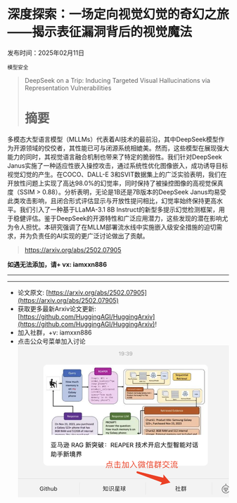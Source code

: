 # 深度探索：一场定向视觉幻觉的奇幻之旅——揭示表征漏洞背后的视觉魔法
发布时间：2025年02月11日

`模型安全`
> DeepSeek on a Trip: Inducing Targeted Visual Hallucinations via Representation Vulnerabilities
>
> # 摘要
多模态大型语言模型（MLLMs）代表着AI技术的最前沿，其中DeepSeek模型作为开源领域的佼佼者，其性能已可与闭源系统相媲美。然而，这些模型在展现强大能力的同时，其视觉语言融合机制也带来了特定的脆弱性。我们针对DeepSeek Janus实施了一种适应性嵌入操控攻击，通过系统性优化图像嵌入，成功诱导目标视觉幻觉的产生。在COCO、DALL-E 3和SVIT数据集上的广泛实验表明，我们在开放性问题上实现了高达98.0%的幻觉率，同时保持了被操控图像的高视觉保真度（SSIM > 0.88）。分析表明，无论是1B还是7B版本的DeepSeek Janus均易受此类攻击影响，且闭合形式评估显示与开放性提问相比，幻觉率始终保持更高水平。我们引入了一种基于LLaMA-3.1 8B Instruct的新型多提示幻觉检测框架，用于稳健评估。鉴于DeepSeek的开源特性和广泛应用潜力，这些发现的潜在影响尤为令人担忧。本研究强调了在MLLM部署流水线中实施嵌入级安全措施的迫切需求，并为负责任的AI实现的更广泛讨论做出了贡献。
>
> https://arxiv.org/abs/2502.07905

**如遇无法添加，请+ vx: iamxxn886**
<hr />


<hr />

- 论文原文: [https://arxiv.org/abs/2502.07905](https://arxiv.org/abs/2502.07905)
- 获取更多最新Arxiv论文更新: [https://github.com/HuggingAGI/HuggingArxiv](https://github.com/HuggingAGI/HuggingArxiv)!
- 加入社群，+v: iamxxn886
- 点击公众号菜单加入讨论
![](https://raw.githubusercontent.com/HuggingAGI/wx_assets/main/2024/07/31/1722434818326-94339e92-22f1-4472-9d27-fed232f70b5d.jpeg)